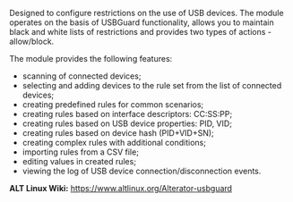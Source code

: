 Designed to configure restrictions on the use of USB devices.
The module operates on the basis of USBGuard functionality,
allows you to maintain black and white lists of restrictions and provides two types of actions - allow/block.

The module provides the following features:

* scanning of connected devices;
* selecting and adding devices to the rule set from the list of connected devices;
* creating predefined rules for common scenarios;
* creating rules based on interface descriptors: CC:SS:PP;
* creating rules based on USB device properties: PID, VID;
* creating rules based on device hash (PID+VID+SN);
* creating complex rules with additional conditions;
* importing rules from a CSV file;
* editing values in created rules;
* viewing the log of USB device connection/disconnection events.

**ALT Linux Wiki:** <https://www.altlinux.org/Alterator-usbguard>
